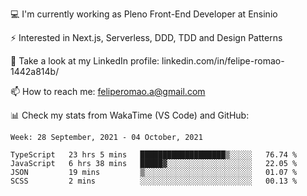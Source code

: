 💻 I'm currently working as Pleno Front-End Developer at Ensinio

⚡ Interested in Next.js, Serverless, DDD, TDD and Design Patterns

👥 Take a look at my LinkedIn profile: linkedin.com/in/felipe-romao-1442a814b/

📫 How to reach me: feliperomao.a@gmail.com

📊 Check my stats from WakaTime (VS Code) and GitHub:

<!--START_SECTION:waka-->
```text
Week: 28 September, 2021 - 04 October, 2021

TypeScript   23 hrs 5 mins   ███████████████████▒░░░░░   76.74 % 
JavaScript   6 hrs 38 mins   █████▓░░░░░░░░░░░░░░░░░░░   22.05 % 
JSON         19 mins         ▒░░░░░░░░░░░░░░░░░░░░░░░░   01.07 % 
SCSS         2 mins          ░░░░░░░░░░░░░░░░░░░░░░░░░   00.13 % 
```
<!--END_SECTION:waka-->

